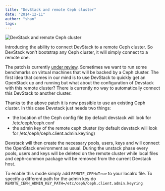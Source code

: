 ```yaml
---
title: "DevStack and remote Ceph cluster"
date: "2014-12-11"
author: "shan"
tags: 
---
```


![DevStack and remote Ceph cluster](http://sebastien-han.fr/images/devstack-ceph-remote-cluster.jpg)

Introducing the ability to connect DevStack to a remote Ceph cluster. So DevStack won't bootstrap any Ceph cluster, it will simply connect to a remote one.

The patch is currently [under review](https://review.openstack.org/#/c/139125/). Sometimes we want to run some benchmarks on virtual machines that will be backed by a Ceph cluster. The first idea that comes in our mind is to use DevStack to quickly get an OpenStack up and running but what about the configuration of Devstack with this remote cluster? There is currently no way to automatically connect this DevStack to another cluster.

Thanks to the above patch it is now possible to use an existing Ceph cluster. In this case Devstack just needs two things:

- the location of the Ceph config file (by default devstack will look for /etc/ceph/ceph.conf
- the admin key of the remote ceph cluster (by default devstack will look for /etc/ceph/ceph.client.admin.keyring)

Devstack will then create the necessary pools, users, keys and will connect the OpenStack environment as usual. During the unstack phase every pools, users and keys will be deleted on the remote cluster while local files and ceph-common package will be removed from the current Devstack host.

To enable this mode simply add `REMOTE_CEPH=True` to your localrc file. To specify a different path for the admin key do `REMOTE_CEPH_ADMIN_KEY_PATH=/etc/ceph/ceph.client.admin.keyring`

